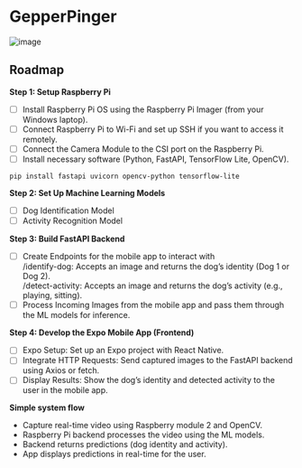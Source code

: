 # GepperPinger

![image](https://github.com/user-attachments/assets/09eba082-ce4f-45e7-90db-292f0489fccb)

## Roadmap
**Step 1: Setup Raspberry Pi**  
- [ ] Install Raspberry Pi OS using the Raspberry Pi Imager (from your Windows laptop).  
- [ ] Connect Raspberry Pi to Wi-Fi and set up SSH if you want to access it remotely.   
- [ ] Connect the Camera Module to the CSI port on the Raspberry Pi.  
- [ ] Install necessary software (Python, FastAPI, TensorFlow Lite, OpenCV).  
```
pip install fastapi uvicorn opencv-python tensorflow-lite
```` 
**Step 2: Set Up Machine Learning Models**  
- [ ] Dog Identification Model  
- [ ] Activity Recognition Model  

**Step 3: Build FastAPI Backend**  
- [ ] Create Endpoints for the mobile app to interact with  
  /identify-dog: Accepts an image and returns the dog’s identity (Dog 1 or Dog 2).  
  /detect-activity: Accepts an image and returns the dog’s activity (e.g., playing, sitting).
- [ ] Process Incoming Images from the mobile app and pass them through the ML models for inference.  

**Step 4: Develop the Expo Mobile App (Frontend)**  
- [ ] Expo Setup: Set up an Expo project with React Native.  
- [ ] Integrate HTTP Requests: Send captured images to the FastAPI backend using Axios or fetch.  
- [ ] Display Results: Show the dog’s identity and detected activity to the user in the mobile app.  

**Simple system flow**
- Capture real-time video using Raspberry module 2 and OpenCV.  
- Raspberry Pi backend processes the video using the ML models. 
- Backend returns predictions (dog identity and activity).  
- App displays predictions in real-time for the user.  

